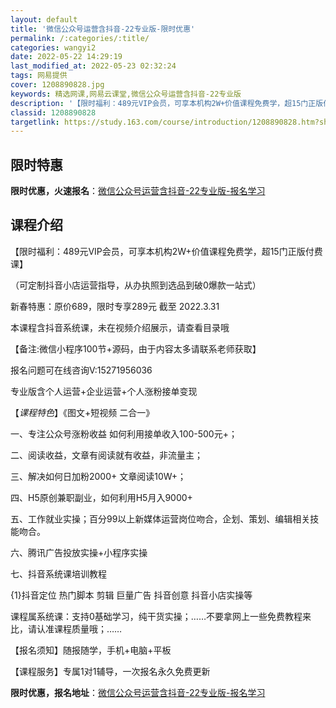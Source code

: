 ```yaml
---
layout: default
title: '微信公众号运营含抖音-22专业版-限时优惠'
permalink: /:categories/:title/
categories: wangyi2
date: 2022-05-22 14:29:19
last_modified_at: 2022-05-23 02:32:24
tags: 网易提供
cover: 1208890828.jpg
keywords: 精选网课,网易云课堂,微信公众号运营含抖音-22专业版
description: '【限时福利：489元VIP会员，可享本机构2W+价值课程免费学，超15门正版付费课】（可定制抖音小店运营指导，从办执照到'
classid: 1208890828
targetlink: https://study.163.com/course/introduction/1208890828.htm?share=1&shareId=1025206652&utm_campaign=share&utm_medium=iphoneShare&utm_source=&utm_u=1025206652
---
```


## 限时特惠

**限时优惠，火速报名**：[微信公众号运营含抖音-22专业版-报名学习](https://study.163.com/course/introduction/1208890828.htm?share=1&shareId=1025206652&utm_campaign=share&utm_medium=iphoneShare&utm_source=&utm_u=1025206652)

## 课程介绍

【限时福利：489元VIP会员，可享本机构2W+价值课程免费学，超15门正版付费课】



（可定制抖音小店运营指导，从办执照到选品到破0爆款一站式）

新春特惠：原价689，限时专享289元  截至 2022.3.31





本课程含抖音系统课，未在视频介绍展示，请查看目录哦

【备注:微信小程序100节+源码，由于内容太多请联系老师获取】

报名问题可在线咨询V:15271956036





专业版含个人运营+企业运营+个人涨粉接单变现

【*课程特色*】《图文+短视频 二合一》

一、专注公众号涨粉收益 如何利用接单收入100-500元+；

二、阅读收益，文章有阅读就有收益，非流量主；

三、解决如何日加粉2000+ 文章阅读10W+；

四、H5原创兼职副业，如何利用H5月入9000+

五、工作就业实操；百分99以上新媒体运营岗位吻合，企划、策划、编辑相关技能吻合。

六、腾讯广告投放实操+小程序实操

七、抖音系统课培训教程

{1}抖音定位 热门脚本 剪辑 巨量广告 抖音创意 抖音小店实操等

课程属系统课：支持0基础学习，纯干货实操；……不要拿网上一些免费教程来比，请认准课程质量哦；……





【报名须知】随报随学，手机+电脑+平板

【课程服务】专属1对1辅导，一次报名永久免费更新

**限时优惠，报名地址**：[微信公众号运营含抖音-22专业版-报名学习](https://study.163.com/course/introduction/1208890828.htm?share=1&shareId=1025206652&utm_campaign=share&utm_medium=iphoneShare&utm_source=&utm_u=1025206652)

